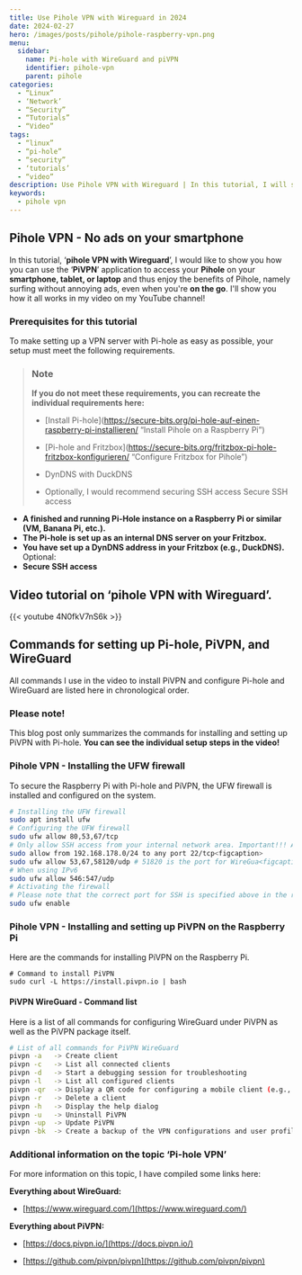 ```yaml
---
title: Use Pihole VPN with Wireguard in 2024
date: 2024-02-27
hero: /images/posts/pihole/pihole-raspberry-vpn.png
menu:
  sidebar:
    name: Pi-hole with WireGuard and piVPN
    identifier: pihole-vpn
    parent: pihole
categories:
  - “Linux”
  - ‘Network’
  - “Security”
  - “Tutorials”
  - “Video”
tags:
  - “linux”
  - “pi-hole”
  - “security”
  - ‘tutorials’
  - “video”
description: Use Pihole VPN with Wireguard | In this tutorial, I will show you how you can use Pihole on the go with the help of VPN.
keywords:
  - pihole vpn
---
```

## Pihole VPN - No ads on your smartphone
In this tutorial, ‘**pihole VPN with Wireguard**’, I would like to show you how you can use the ‘**PiVPN**’ application to access your **Pihole** on your **smartphone, tablet, or laptop** and thus enjoy the benefits of Pihole, namely surfing without annoying ads, even when you're **on the go**.
I'll show you how it all works in my video on my YouTube channel!


### Prerequisites for this tutorial
To make setting up a VPN server with Pi-hole as easy as possible, your setup must meet the following requirements.

> ### Note
>
> **If you do not meet these requirements, you can recreate the individual requirements here:**
>
> - [Install Pi-hole](https://secure-bits.org/pi-hole-auf-einen-raspberry-pi-installieren/ “Install Pihole on a Raspberry Pi”)
>
> - [Pi-hole and Fritzbox](https://secure-bits.org/fritzbox-pi-hole-fritzbox-konfigurieren/ “Configure Fritzbox for Pihole”)
>
> - DynDNS with DuckDNS
> - Optionally, I would recommend securing SSH access
Secure SSH access
- **A finished and running Pi-Hole instance on a Raspberry Pi or similar (VM, Banana Pi, etc.).**
- **The Pi-hole is set up as an internal DNS server on your Fritzbox.**
- **You have set up a DynDNS address in your Fritzbox (e.g., DuckDNS).**
Optional:
- **Secure SSH access**
## Video tutorial on ‘pihole VPN with Wireguard’.
{{< youtube 4N0fkV7nS6k >}}
## Commands for setting up Pi-hole, PiVPN, and WireGuard
All commands I use in the video to install PiVPN and configure Pi-hole and WireGuard are listed here in chronological order.
### Please note!
This blog post only summarizes the commands for installing and setting up PiVPN with Pi-hole. **You can see the individual setup steps in the video!**
### Pihole VPN - Installing the UFW firewall
To secure the Raspberry Pi with Pi-hole and PiVPN, the UFW firewall is installed and configured on the system.
```bash
# Installing the UFW firewall
sudo apt install ufw
# Configuring the UFW firewall
sudo ufw allow 80,53,67/tcp
# Only allow SSH access from your internal network area. Important!!! Adjust the IP address range (in this example 192.168.178.0/24) to your network area if necessary
sudo allow from 192.168.178.0/24 to any port 22/tcp<figcaption>
sudo ufw allow 53,67,58120/udp # 51820 is the port for WireGua<figcaption>
# When using IPv6
sudo ufw allow 546:547/udp
# Activating the firewall
# Please note that the correct port for SSH is specified above in the rules! Otherwise, you will lock yourself out via SSH!
sudo ufw enable 
```
### Pihole VPN - Installing and setting up PiVPN on the Raspberry Pi
Here are the commands for installing PiVPN on the Raspberry Pi.
```bashPihole VPN jetzt mit Wireguard nutzen | In diesem Tutorial zeige ich euch, wie ihr Pihole mit Hilfe von VPN auch von Unterwegs aus nutzen könnt
# Command to install PiVPN
sudo curl -L https://install.pivpn.io | bash
```
#### PiVPN WireGuard - Command list
Here is a list of all commands for configuring WireGuard under PiVPN as well as the PiVPN package itself.
```bash
# List of all commands for PiVPN WireGuard
pivpn -a   -> Create client
pivpn -c   -> List all connected clients
pivpn -d   -> Start a debugging session for troubleshooting
pivpn -l   -> List all configured clients
pivpn -qr  -> Display a QR code for configuring a mobile client (e.g., cell phone, tablet with the WireGuard app)
pivpn -r   -> Delete a client
pivpn -h   -> Display the help dialog
pivpn -u   -> Uninstall PiVPN
pivpn -up  -> Update PiVPN
pivpn -bk  -> Create a backup of the VPN configurations and user profiles
```
### Additional information on the topic ‘Pi-hole VPN’
For more information on this topic, I have compiled some links here:

**Everything about WireGuard:**

- [https://www.wireguard.com/](https://www.wireguard.com/)

**Everything about PiVPN:**

- [https://docs.pivpn.io/](https://docs.pivpn.io/)

- [https://github.com/pivpn/pivpn](https://github.com/pivpn/pivpn)

